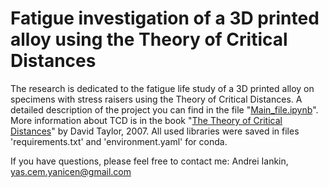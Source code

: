 # Fatigue investigation of a 3D printed alloy using the Theory of Critical Distances

The research is dedicated to the fatigue life study of a 3D printed alloy on specimens with stress raisers using the Theory of Critical Distances. A detailed description of the project you can find in the file "[Main_file.ipynb](https://github.com/yanicen1/Fatigue-3D-printed-alloy-Theory-of-critical-distances/blob/master/Main_file.ipynb)". More information about TCD is in the book "[The Theory of Critical Distances](https://doi.org/10.1016/B978-0-08-044478-9.X5000-5)" by David Taylor, 2007. All used libraries were saved in files 'requirements.txt' and 'environment.yaml' for conda.

If you have questions, please feel free to contact me: 
Andrei Iankin, yas.cem.yanicen@gmail.com
